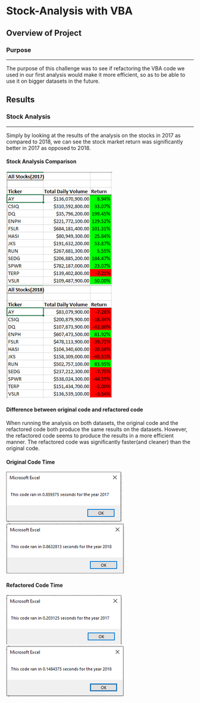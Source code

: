 # Stock-Analysis with VBA
## Overview of Project
### Purpose
---
The purpose of this challenge was to see if refactoring the VBA code we used in our first analysis would make it more efficient, so as to be able to use it on bigger datasets in the future.
## Results
### Stock Analysis
---
Simply by looking at the results of the analysis on the stocks in 2017 as compared to 2018, we can see the stock market return was significantly better in 2017 as opposed to 2018.

#### Stock Analysis Comparison
![Stock Analysis 2017](https://github.com/jlozano1990/stock-analysis/blob/main/stock%20analysis%202017.PNG)
![Stock Analysis 2018](https://github.com/jlozano1990/stock-analysis/blob/main/stock%20analysis%202018.PNG)

#### Difference between original code and refactored code
When running the analysis on both datasets, the original code and the refactored code both produce the same results on the datasets. However, the refactored code seems to produce the results in a  more efficient manner. The refactored code was significantly faster(and cleaner) than the original code.

#### Original Code Time
![Original Code](https://github.com/jlozano1990/stock-analysis/blob/main/All_stocks_analysis_2017.PNG)
![Original Code](https://github.com/jlozano1990/stock-analysis/blob/main/All_stocks_analysis_2018.PNG)

#### Refactored Code Time
![Refactored Code](https://github.com/jlozano1990/stock-analysis/blob/main/VBA_Challenge_2017.PNG)
![Refactored Code](https://github.com/jlozano1990/stock-analysis/blob/main/VBA_Challenge_2018.PNG)
